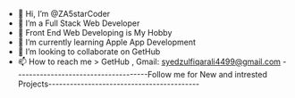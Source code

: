 - 👋 Hi, I’m @ZA5starCoder
- 👀 I’m a Full Stack Web Developer
- 👀 Front End Web Developing is My Hobby
- 🌱 I’m currently learning Apple App Development
- 💞️ I’m looking to collaborate on GetHub
- 📫 How to reach me > GetHub , Gmail: syedzulfiqarali4499@gmail.com
 -------------------------------------Follow me for New and intrested Projects------------------------------------------
<!---
ZA5starCoder/ZA5starCoder is a ✨ special ✨ repository because its `README.md` (this file) appears on your GitHub profile.
You can click the Preview link to take a look at your changes.
--->
